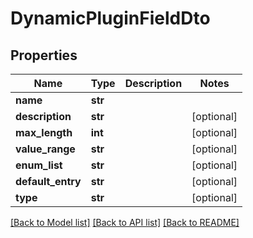 # DynamicPluginFieldDto

## Properties
Name | Type | Description | Notes
------------ | ------------- | ------------- | -------------
**name** | **str** |  | 
**description** | **str** |  | [optional] 
**max_length** | **int** |  | [optional] 
**value_range** | **str** |  | [optional] 
**enum_list** | **str** |  | [optional] 
**default_entry** | **str** |  | [optional] 
**type** | **str** |  | [optional] 

[[Back to Model list]](../README.md#documentation-for-models) [[Back to API list]](../README.md#documentation-for-api-endpoints) [[Back to README]](../README.md)

